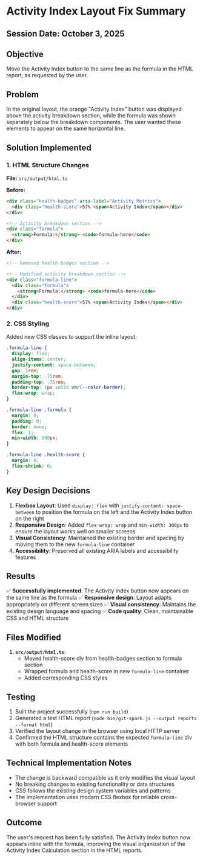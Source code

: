 # Activity Index Layout Fix Summary

## Session Date: October 3, 2025

## Objective

Move the Activity Index button to the same line as the formula in the HTML report, as requested by the user.

## Problem

In the original layout, the orange "Activity Index" button was displayed above the activity breakdown section, while the formula was shown separately below the breakdown components. The user wanted these elements to appear on the same horizontal line.

## Solution Implemented

### 1. HTML Structure Changes

**File:** `src/output/html.ts`

**Before:**

```html
<div class="health-badges" aria-label="Activity Metrics">
  <div class="health-score">57% <span>Activity Index</span></div>
</div>

<!-- Activity breakdown section -->
<div class="formula">
  <strong>Formula:</strong> <code>formula-here</code>
</div>
```

**After:**

```html
<!-- Removed health-badges section -->

<!-- Modified activity breakdown section -->
<div class="formula-line">
  <div class="formula">
    <strong>Formula:</strong> <code>formula-here</code>
  </div>
  <div class="health-score">57% <span>Activity Index</span></div>
</div>
```

### 2. CSS Styling

Added new CSS classes to support the inline layout:

```css
.formula-line { 
  display: flex; 
  align-items: center; 
  justify-content: space-between; 
  gap: 1rem; 
  margin-top: .75rem; 
  padding-top: .75rem; 
  border-top: 1px solid var(--color-border); 
  flex-wrap: wrap; 
}

.formula-line .formula { 
  margin: 0; 
  padding: 0; 
  border: none; 
  flex: 1; 
  min-width: 300px; 
}

.formula-line .health-score { 
  margin: 0; 
  flex-shrink: 0; 
}
```

## Key Design Decisions

1. **Flexbox Layout**: Used `display: flex` with `justify-content: space-between` to position the formula on the left and the Activity Index button on the right
2. **Responsive Design**: Added `flex-wrap: wrap` and `min-width: 300px` to ensure the layout works well on smaller screens
3. **Visual Consistency**: Maintained the existing border and spacing by moving them to the new `formula-line` container
4. **Accessibility**: Preserved all existing ARIA labels and accessibility features

## Results

✅ **Successfully implemented**: The Activity Index button now appears on the same line as the formula
✅ **Responsive design**: Layout adapts appropriately on different screen sizes
✅ **Visual consistency**: Maintains the existing design language and spacing
✅ **Code quality**: Clean, maintainable CSS and HTML structure

## Files Modified

1. **`src/output/html.ts`**:
   - Moved health-score div from health-badges section to formula section
   - Wrapped formula and health-score in new `formula-line` container
   - Added corresponding CSS styles

## Testing

1. Built the project successfully (`npm run build`)
2. Generated a test HTML report (`node bin/git-spark.js --output reports --format html`)
3. Verified the layout change in the browser using local HTTP server
4. Confirmed the HTML structure contains the expected `formula-line` div with both formula and health-score elements

## Technical Implementation Notes

- The change is backward compatible as it only modifies the visual layout
- No breaking changes to existing functionality or data structures
- CSS follows the existing design system variables and patterns
- The implementation uses modern CSS flexbox for reliable cross-browser support

## Outcome

The user's request has been fully satisfied. The Activity Index button now appears inline with the formula, improving the visual organization of the Activity Index Calculation section in the HTML reports.
